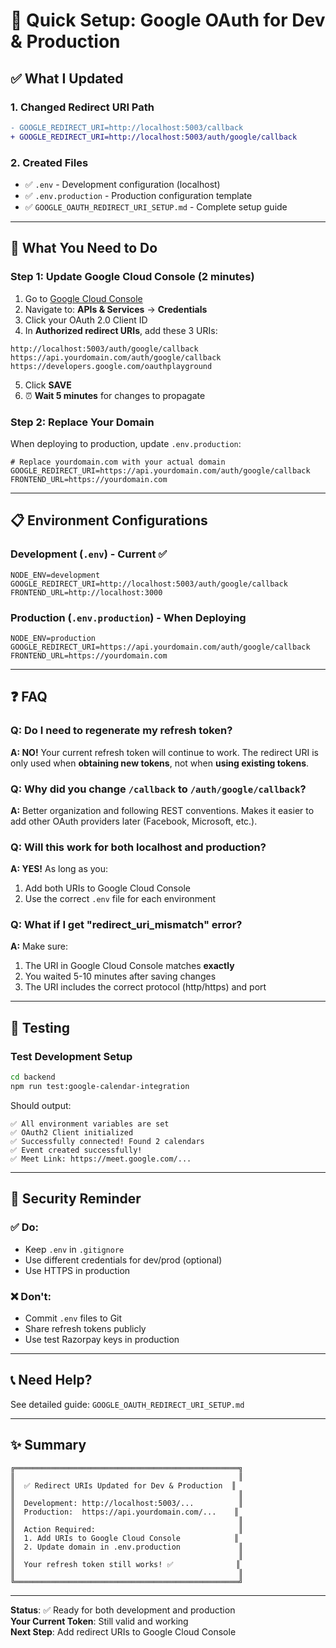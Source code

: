 # 🔧 Quick Setup: Google OAuth for Dev & Production

## ✅ What I Updated

### 1. Changed Redirect URI Path
```diff
- GOOGLE_REDIRECT_URI=http://localhost:5003/callback
+ GOOGLE_REDIRECT_URI=http://localhost:5003/auth/google/callback
```

### 2. Created Files
- ✅ `.env` - Development configuration (localhost)
- ✅ `.env.production` - Production configuration template
- ✅ `GOOGLE_OAUTH_REDIRECT_URI_SETUP.md` - Complete setup guide

---

## 🚀 What You Need to Do

### Step 1: Update Google Cloud Console (2 minutes)

1. Go to [Google Cloud Console](https://console.cloud.google.com/)
2. Navigate to: **APIs & Services** → **Credentials**
3. Click your OAuth 2.0 Client ID
4. In **Authorized redirect URIs**, add these 3 URIs:

```
http://localhost:5003/auth/google/callback
https://api.yourdomain.com/auth/google/callback
https://developers.google.com/oauthplayground
```

5. Click **SAVE**
6. ⏰ **Wait 5 minutes** for changes to propagate

### Step 2: Replace Your Domain

When deploying to production, update `.env.production`:

```properties
# Replace yourdomain.com with your actual domain
GOOGLE_REDIRECT_URI=https://api.yourdomain.com/auth/google/callback
FRONTEND_URL=https://yourdomain.com
```

---

## 📋 Environment Configurations

### Development (`.env`) - Current ✅
```properties
NODE_ENV=development
GOOGLE_REDIRECT_URI=http://localhost:5003/auth/google/callback
FRONTEND_URL=http://localhost:3000
```

### Production (`.env.production`) - When Deploying
```properties
NODE_ENV=production
GOOGLE_REDIRECT_URI=https://api.yourdomain.com/auth/google/callback
FRONTEND_URL=https://yourdomain.com
```

---

## ❓ FAQ

### Q: Do I need to regenerate my refresh token?
**A: NO!** Your current refresh token will continue to work. The redirect URI is only used when **obtaining new tokens**, not when **using existing tokens**.

### Q: Why did you change `/callback` to `/auth/google/callback`?
**A:** Better organization and following REST conventions. Makes it easier to add other OAuth providers later (Facebook, Microsoft, etc.).

### Q: Will this work for both localhost and production?
**A: YES!** As long as you:
1. Add both URIs to Google Cloud Console
2. Use the correct `.env` file for each environment

### Q: What if I get "redirect_uri_mismatch" error?
**A:** Make sure:
1. The URI in Google Cloud Console matches **exactly**
2. You waited 5-10 minutes after saving changes
3. The URI includes the correct protocol (http/https) and port

---

## 🎯 Testing

### Test Development Setup
```bash
cd backend
npm run test:google-calendar-integration
```

Should output:
```
✅ All environment variables are set
✅ OAuth2 Client initialized
✅ Successfully connected! Found 2 calendars
✅ Event created successfully!
✅ Meet Link: https://meet.google.com/...
```

---

## 🔐 Security Reminder

### ✅ Do:
- Keep `.env` in `.gitignore`
- Use different credentials for dev/prod (optional)
- Use HTTPS in production

### ❌ Don't:
- Commit `.env` files to Git
- Share refresh tokens publicly
- Use test Razorpay keys in production

---

## 📞 Need Help?

See detailed guide: `GOOGLE_OAUTH_REDIRECT_URI_SETUP.md`

---

## ✨ Summary

```
╔══════════════════════════════════════════════════╗
║                                                  ║
║  ✅ Redirect URIs Updated for Dev & Production  ║
║                                                  ║
║  Development: http://localhost:5003/...          ║
║  Production:  https://api.yourdomain.com/...    ║
║                                                  ║
║  Action Required:                                ║
║  1. Add URIs to Google Cloud Console            ║
║  2. Update domain in .env.production             ║
║                                                  ║
║  Your refresh token still works! ✅              ║
║                                                  ║
╚══════════════════════════════════════════════════╝
```

---

**Status**: ✅ Ready for both development and production  
**Your Current Token**: Still valid and working  
**Next Step**: Add redirect URIs to Google Cloud Console
